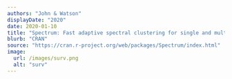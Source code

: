 ```yaml
---
authors: "John & Watson"
displayDate: "2020"
date: 2020-01-10
title: "Spectrum: Fast adaptive spectral clustering for single and multi-view data"
blurb: "CRAN"
source: "https://cran.r-project.org/web/packages/Spectrum/index.html"
image:
  url: /images/surv.png
  alt: "surv"
---
```

